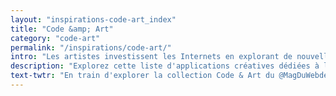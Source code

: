 ```yaml
---
layout: "inspirations-code-art_index"
title: "Code &amp; Art"
category: "code-art"
permalink: "/inspirations/code-art/"
intro: "Les artistes investissent les Internets en explorant de nouvelles formes d'expression pour libérer leur créativité via des lignes de code et des serveurs. En utilisant le Web comme toile et le code comme matière première, ils tentent de mettre en scène des installations numériques innovantes, interactives et engageantes. Cette collection d'applications créatives est l'occasion d'ouvrir un espace de partage sur le Code Art et de recenser les devartistes du moment."
description: "Explorez cette liste d'applications créatives dédiées à l'art numérique."
text-twtr: "En train d'explorer la collection Code & Art du @MagDuWebdesign"
---
```

